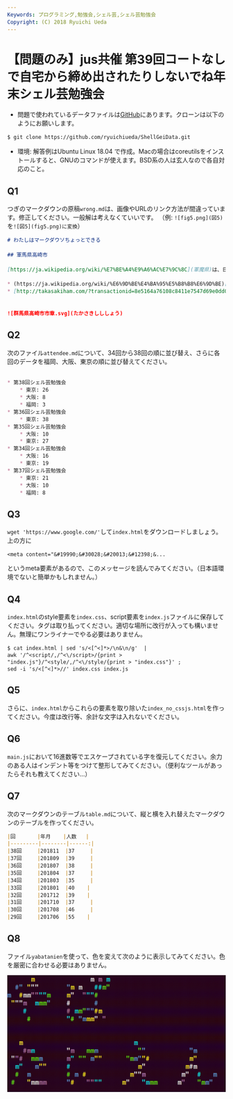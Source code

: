 ```yaml
---
Keywords: プログラミング,勉強会,シェル芸,シェル芸勉強会
Copyright: (C) 2018 Ryuichi Ueda
---
```


# 【問題のみ】jus共催 第39回コートなしで自宅から締め出されたりしないでね年末シェル芸勉強会

* 問題で使われているデータファイルは[GitHub](https://github.com/ryuichiueda/ShellGeiData/tree/master/vol.39)にあります。クローンは以下のようにお願いします。

```bash
$ git clone https://github.com/ryuichiueda/ShellGeiData.git
```


* 環境: 解答例はUbuntu Linux 18.04 で作成。Macの場合はcoreutilsをインストールすると、GNUのコマンドが使えます。BSD系の人は玄人なので各自対応のこと。

## Q1

つぎのマークダウンの原稿`wrong.md`は、画像やURLのリンク方法が間違っています。修正してください。一般解は考えなくていいです。
（例: `![fig5.png](図5)` を`![図5](fig5.png)に変換`）

```wrong.md
# わたしはマークダウソちょっとできる

## 軍馬県高崎市

[https://ja.wikipedia.org/wiki/%E7%BE%A4%E9%A6%AC%E7%9C%8C](軍魔県)は、日本の県庁所在地の一つ。県庁所在地は(高崎市)[https://ja.wikipedia.org/wiki/%E9%AB%98%E5%B4%8E%E5%B8%82]

* (https://ja.wikipedia.org/wiki/%E6%9D%BE%E4%BA%95%E5%B8%B8%E6%9D%BE)[松井常松]
* [http://takasakiham.com/?transactionid=8e5164a76108c8411e7547d69e0dd0fd443f072a](高崎ハム)


![群馬県高崎市市章.svg](たかさきしししょう)
```


## Q2

次のファイル`attendee.md`について、34回から38回の順に並び替え、さらに各回のデータを福岡、大阪、東京の順に並び替えてください。

```attendee.md

* 第38回シェル芸勉強会
    * 東京: 26
    * 大阪: 8
    * 福岡: 3
* 第36回シェル芸勉強会
    * 東京: 38
* 第35回シェル芸勉強会
    * 大阪: 10
    * 東京: 27
* 第34回シェル芸勉強会
    * 大阪: 16
    * 東京: 19
* 第37回シェル芸勉強会
    * 東京: 21
    * 大阪: 10
    * 福岡: 8
```


## Q3

`wget 'https://www.google.com/'`して`index.html`をダウンロードしましょう。上の方に

```
<meta content="&#19990;&#30028;&#20013;&#12398;&...
```
というmeta要素があるので、このメッセージを読んでみてください。（日本語環境でないと簡単かもしれません。）


## Q4

`index.html`のstyle要素を`index.css`、script要素を`index.js`ファイルに保存してください。タグは取り払ってください。適切な場所に改行が入っても構いません。無理にワンライナーでやる必要はありません。

```
$ cat index.html | sed 's/<[^<]*>/\n&\n/g'  |
awk '/^<script/,/^<\/script>/{print > "index.js"}/^<style/,/^<\/style/{print > "index.css"}' ;
sed -i 's/<[^<]*>//' index.css index.js
```


## Q5

さらに、`index.html`からこれらの要素を取り除いた`index_no_cssjs.html`を作ってください。今度は改行等、余計な文字は入れないでください。


## Q6

`main.js`において16進数等でエスケープされている字を復元してください。余力のある人はインデント等をつけて整形してみてください。（便利なツールがあったらそれも教えてください...）



## Q7

次のマークダウンのテーブル`table.md`について、縦と横を入れ替えたマークダウンのテーブルを作ってください。

```table.md
|回       |年月    |人数   |
|---------|--------|------:|
|38回     |201811  |37     |
|37回     |201809  |39     |
|36回     |201807  |38     |
|35回     |201804  |37     |
|34回     |201803  |35     |
|33回     |201801  |40    |
|32回     |201712  |39    |
|31回     |201710  |37     |
|30回     |201708  |46     |
|29回     |201706  |55    |
```

## Q8 

ファイル`yabatanien`を使って、色を変えて次のように表示してみてください。色を厳密に合わせる必要はありません。

![](./yabatanien.gif)

